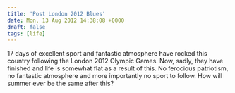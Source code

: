 ```yaml
---
title: 'Post London 2012 Blues'
date: Mon, 13 Aug 2012 14:38:08 +0000
draft: false
tags: [life]
---
```


17 days of excellent sport and fantastic atmosphere have rocked this country following the London 2012 Olympic Games. Now, sadly, they have finished and life is somewhat flat as a result of this. No ferocious patriotism, no fantastic atmosphere and more importantly no sport to follow. How will summer ever be the same after this?